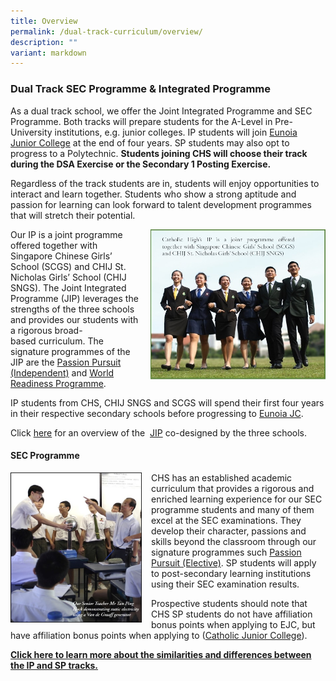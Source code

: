 ```yaml
---
title: Overview
permalink: /dual-track-curriculum/overview/
description: ""
variant: markdown
---
```

### Dual Track SEC Programme &amp; Integrated Programme

As a dual track school, we offer the Joint Integrated Programme and SEC Programme. Both tracks will prepare students for the A-Level in Pre-University institutions, e.g. junior colleges. IP students will join [Eunoia Junior College](https://www.eunoiajc.moe.edu.sg/) at the end of four years. SP students may also opt to progress to a Polytechnic.&nbsp;**Students joining CHS will choose their track during the DSA Exercise or the Secondary 1  Posting Exercise.**

Regardless of the track students are in, students will enjoy opportunities to interact and learn together. Students who show a strong aptitude and passion for learning can look forward to talent development programmes that will stretch their potential.

<img src="/images/dtp1.png" style="width:280px;height:240px;margin-left:15px;" align="right"> Our IP is a joint programme offered together with Singapore Chinese Girls’ School (SCGS) and CHIJ St. Nicholas Girls’ School (CHIJ SNGS). The Joint Integrated Programme (JIP) leverages the strengths of the three schools and provides our students with a rigorous broad-based&nbsp;curriculum. The signature programmes of the JIP are the&nbsp;[Passion Pursuit (Independent)](/secondary/Distinctive-Programmes/passion-pursuit/independent/)&nbsp;and&nbsp;[World Readiness Programme](/secondary/Distinctive-Programmes/world-readiness-programme/).

IP students from CHS, CHIJ SNGS and SCGS will spend their first four years in their respective secondary schools before progressing to [Eunoia JC](https://www.eunoiajc.moe.edu.sg/). 

Click&nbsp;[here](/dual-track-curriculum/Integrated-Programme/overview/)&nbsp;for an overview of the &nbsp;[JIP](/dual-track-curriculum/Integrated-Programme/overview/)&nbsp;co-designed by the three schools.



#### SEC Programme

<img src="/images/dtp3.png" style="width:210px;height:240px;margin-right:15px;" align="left"> CHS has an established academic curriculum that provides a rigorous and enriched learning experience for our SEC programme students and many of them excel at the SEC examinations. They develop their character, passions and skills beyond the classroom through our signature programmes such&nbsp;[Passion Pursuit (Elective)](/secondary/Distinctive-Programmes/passion-pursuit/elective/). SP students will apply to post-secondary learning institutions using their SEC examination results.

Prospective students should note that CHS SP students do not have affiliation bonus points when applying to EJC, but have affiliation bonus points when applying to ([Catholic Junior College](https://cjc.moe.edu.sg/)).

**[Click here to learn more about the similarities and differences between the IP and SP tracks.](/dual-track-curriculum/comparing-ip-and-sp/)**